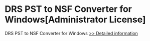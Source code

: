 # DRS PST to NSF Converter for Windows[Administrator License]
DRS PST to NSF Converter for Windows
[>> Detailed information](https://secure.shareit.com/shareit/product.html?productid=301004990&affiliateid=200057808)